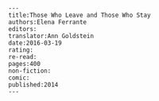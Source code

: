 
    ---
    title:Those Who Leave and Those Who Stay
    authors:Elena Ferrante
    editors:
    translator:Ann Goldstein
    date:2016-03-19
    rating:
    re-read:
    pages:400
    non-fiction:
    comic:
    published:2014
    ---

    